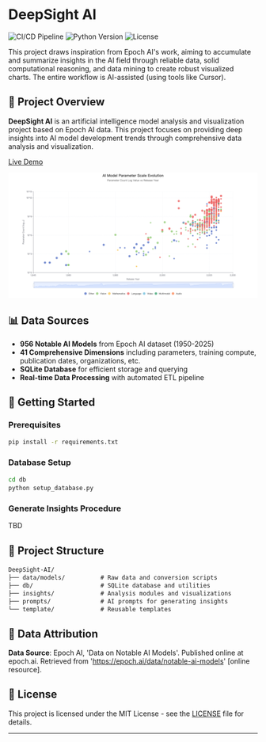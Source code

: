 # DeepSight AI

![CI/CD Pipeline](https://github.com/aidoge-lab/ai-insights-charts/workflows/CI/CD%20Pipeline/badge.svg)
![Python Version](https://img.shields.io/badge/python-3.8%2B-blue)
![License](https://img.shields.io/badge/license-MIT-green)

This project draws inspiration from Epoch AI's work, aiming to accumulate and summarize insights in the AI field through reliable data, solid computational reasoning, and data mining to create robust visualized charts. The entire workflow is AI-assisted (using tools like Cursor).

## 🎯 Project Overview

**DeepSight AI** is an artificial intelligence model analysis and visualization project based on Epoch AI data. This project focuses on providing deep insights into AI model development trends through comprehensive data analysis and visualization.

[Live Demo](https://aidoge-lab.github.io/)

![AI Model Parameter Scale Evolution Chart](images/AI_Model_Parameter_Scale_Evolution_Chart.png)

## 📊 Data Sources

- **956 Notable AI Models** from Epoch AI dataset (1950-2025)
- **41 Comprehensive Dimensions** including parameters, training compute, publication dates, organizations, etc.
- **SQLite Database** for efficient storage and querying
- **Real-time Data Processing** with automated ETL pipeline

## 🚀 Getting Started

### Prerequisites
```bash
pip install -r requirements.txt
```

### Database Setup
```bash
cd db
python setup_database.py
```

### Generate Insights Procedure
TBD

## 📁 Project Structure

```
DeepSight-AI/
├── data/models/          # Raw data and conversion scripts
├── db/                   # SQLite database and utilities
├── insights/             # Analysis modules and visualizations
├── prompts/              # AI prompts for generating insights
└── template/             # Reusable templates
```

## 📝 Data Attribution

**Data Source**: Epoch AI, 'Data on Notable AI Models'. Published online at epoch.ai. Retrieved from 'https://epoch.ai/data/notable-ai-models' [online resource].

## 📄 License

This project is licensed under the MIT License - see the [LICENSE](LICENSE) file for details.

---
